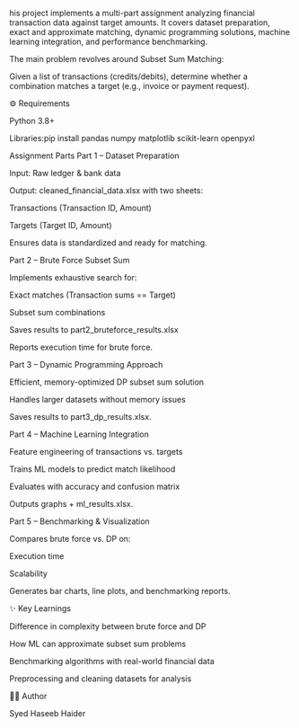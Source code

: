 his project implements a multi-part assignment analyzing financial transaction data against target amounts. It covers dataset preparation, exact and approximate matching, dynamic programming solutions, machine learning integration, and performance benchmarking.

The main problem revolves around Subset Sum Matching:

Given a list of transactions (credits/debits), determine whether a combination matches a target (e.g., invoice or payment request).

⚙️ Requirements

Python 3.8+

Libraries:pip install pandas numpy matplotlib scikit-learn openpyxl

Assignment Parts
Part 1 – Dataset Preparation

Input: Raw ledger & bank data

Output: cleaned_financial_data.xlsx with two sheets:

Transactions (Transaction ID, Amount)

Targets (Target ID, Amount)

Ensures data is standardized and ready for matching.

Part 2 – Brute Force Subset Sum

Implements exhaustive search for:

Exact matches (Transaction sums == Target)

Subset sum combinations

Saves results to part2_bruteforce_results.xlsx

Reports execution time for brute force.

Part 3 – Dynamic Programming Approach

Efficient, memory-optimized DP subset sum solution

Handles larger datasets without memory issues

Saves results to part3_dp_results.xlsx.

Part 4 – Machine Learning Integration

Feature engineering of transactions vs. targets

Trains ML models to predict match likelihood

Evaluates with accuracy and confusion matrix

Outputs graphs + ml_results.xlsx.

Part 5 – Benchmarking & Visualization

Compares brute force vs. DP on:

Execution time

Scalability

Generates bar charts, line plots, and benchmarking reports.

✨ Key Learnings

Difference in complexity between brute force and DP

How ML can approximate subset sum problems

Benchmarking algorithms with real-world financial data

Preprocessing and cleaning datasets for analysis

👨‍💻 Author

Syed Haseeb Haider
